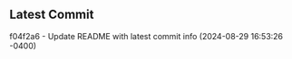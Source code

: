 
## Latest Commit
f04f2a6 - Update README with latest commit info (2024-08-29 16:53:26 -0400) <Yunxi-Zhou>
